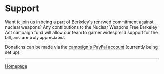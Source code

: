 # Support

Want to join us in being a part of Berkeley's renewed commitment against nuclear weapons? Any contributions to the Nuclear Weapons Free Berkeley Act campaign fund will allow our team to garner widespread support for the bill, and are truly appreciated.

Donations can be made via the [campaign's PayPal account]() (currently being set up). 

---
[Homepage](index.md)
